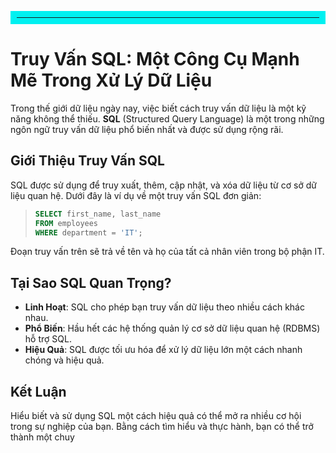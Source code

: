 <hr style="border: 10px solid #00f0f0;">

# Truy Vấn SQL: Một Công Cụ Mạnh Mẽ Trong Xử Lý Dữ Liệu

Trong thế giới dữ liệu ngày nay, việc biết cách truy vấn dữ liệu là một kỹ năng không thể thiếu. **SQL** (Structured Query Language) là một trong những ngôn ngữ truy vấn dữ liệu phổ biến nhất và được sử dụng rộng rãi.

## Giới Thiệu Truy Vấn SQL

SQL được sử dụng để truy xuất, thêm, cập nhật, và xóa dữ liệu từ cơ sở dữ liệu quan hệ. Dưới đây là ví dụ về một truy vấn SQL đơn giản:

> ```sql
> SELECT first_name, last_name
> FROM employees
> WHERE department = 'IT';
> ```

Đoạn truy vấn trên sẽ trả về tên và họ của tất cả nhân viên trong bộ phận IT.

## Tại Sao SQL Quan Trọng?

- **Linh Hoạt**: SQL cho phép bạn truy vấn dữ liệu theo nhiều cách khác nhau.
- **Phổ Biến**: Hầu hết các hệ thống quản lý cơ sở dữ liệu quan hệ (RDBMS) hỗ trợ SQL.
- **Hiệu Quả**: SQL được tối ưu hóa để xử lý dữ liệu lớn một cách nhanh chóng và hiệu quả.

## Kết Luận

Hiểu biết và sử dụng SQL một cách hiệu quả có thể mở ra nhiều cơ hội trong sự nghiệp của bạn. Bằng cách tìm hiểu và thực hành, bạn có thể trở thành một chuy

